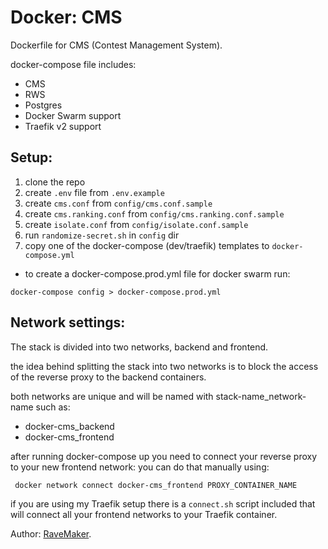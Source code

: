 # Docker: CMS
Dockerfile for CMS (Contest Management System).

docker-compose file includes:
 - CMS
 - RWS
 - Postgres
 - Docker Swarm support
 - Traefik v2 support

## Setup:
1. clone the repo
2. create `.env` file from `.env.example`
3. create `cms.conf` from `config/cms.conf.sample`
4. create `cms.ranking.conf` from `config/cms.ranking.conf.sample`
5. create `isolate.conf` from `config/isolate.conf.sample`
6. run `randomize-secret.sh` in `config` dir
7. copy one of the docker-compose (dev/traefik) templates to `docker-compose.yml`

- to create a docker-compose.prod.yml file for docker swarm run:

```
docker-compose config > docker-compose.prod.yml
``` 

## Network settings:
The stack is divided into two networks, backend and frontend.

the idea behind splitting the stack into two networks
is to block the access of the reverse proxy to the backend containers.

both networks are unique and will be named with stack-name_network-name such as:

- docker-cms_backend
- docker-cms_frontend

after running docker-compose up you need to connect your reverse proxy to your new frontend network:
 you can do that manually using:
 
```
 docker network connect docker-cms_frontend PROXY_CONTAINER_NAME
 ```

if you are using my Traefik setup there is a `connect.sh` script included that will connect all your frontend networks to your Traefik container.

Author: [RaveMaker][RaveMaker].

[RaveMaker]: http://ravemaker.net